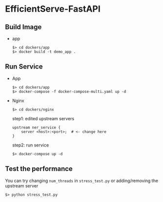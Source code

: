 # EfficientServe-FastAPI

## Build Image
- app
    ```commandline
    $> cd dockers/app
    $> docker build -t demo_app .
    ```

## Run Service
- App
    ```commandline
    $> cd dockers/app
    $> docker-compose -f docker-compose-multi.yaml up -d
    ```

- Nginx
    
    ```commandline
    $> cd dockers/nginx
    ```
  
    step1: edited upstream servers
    ```
    upstream ner_service {
        server <host>:<port>;  # <- change here
    }
    ```
  
    step2: run service
    ```commandline
    $> docker-compose up -d
    ```
  
## Test the performance
You can try changing `num_threads` in `stress_test.py` or adding/removing the upstream server
```
$> python stress_test.py
```